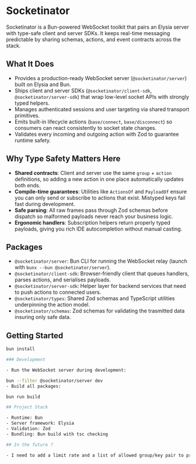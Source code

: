  # Socketinator

Socketinator is a Bun-powered WebSocket toolkit that pairs an Elysia server with type-safe client and server SDKs. It keeps
real-time messaging predictable by sharing schemas, actions, and event contracts across the stack.

## What It Does
- Provides a production-ready WebSocket server (`@socketinator/server`) built on Elysia and Bun.
- Ships client and server SDKs (`@socketinator/client-sdk`, `@socketinator/server-sdk`) that wrap low-level socket APIs with
strongly typed helpers.
- Manages authenticated sessions and user targeting via shared transport primitives.
- Emits built-in lifecycle actions (`base/connect`, `base/disconnect`) so consumers can react consistently to socket state
changes.
- Validates every incoming and outgoing action with Zod to guarantee runtime safety.

## Why Type Safety Matters Here
- **Shared contracts**: Client and server use the same `group` + `action` definitions, so adding a new action in one place
automatically updates both ends.
- **Compile-time guarantees**: Utilities like `ActionsOf` and `PayloadOf` ensure you can only send or subscribe to actions
that exist. Mistyped keys fail fast during development.
- **Safe parsing**: All raw frames pass through Zod schemas before dispatch so malformed payloads never reach your business
logic.
- **Ergonomic handlers**: Subscription helpers return properly typed payloads, giving you rich IDE autocompletion without
manual casting.

## Packages
- `@socketinator/server`: Bun CLI for running the WebSocket relay (launch with `bunx --bun @socketinator/server`).
- `@socketinator/client-sdk`: Browser-friendly client that queues handlers, parses actions, and serialises payloads.
- `@socketinator/server-sdk`: Helper layer for backend services that need to push actions to connected users.
- `@socketinator/types`: Shared Zod schemas and TypeScript utilities underpinning the action model.
- `@socketinator/schemas`: Zod schemas for validating the trasmitted data insuring only safe data.

## Getting Started
```bash
bun install

### Development

- Run the WebSocket server during development:

bun --filter @socketinator/server dev
- Build all packages:

bun run build

## Project Stack

- Runtime: Bun
- Server framework: Elysia
- Validation: Zod
- Bundling: Bun build with tsc checking

## In the future ?

- I need to add a limit rate and a list of allowed group/key pair to prevent abusive clients from flooding the socket with unauthorized actions or overwhelming the server.
